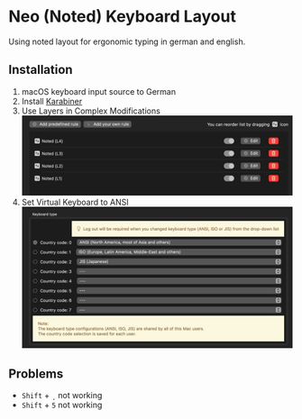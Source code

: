 # Neo (Noted) Keyboard Layout

Using noted layout for ergonomic typing in german and english.

## Installation

1. macOS keyboard input source to German
2. Install [Karabiner](https://karabiner-elements.pqrs.org/)
3. Use Layers in Complex Modifications
   ![modifications order](complex-modifications.png)
4. Set Virtual Keyboard to ANSI
   ![keyboard type](keyboard-type.png)

## Problems

- `Shift` + `¸` not working
- `Shift` + `5` not working
